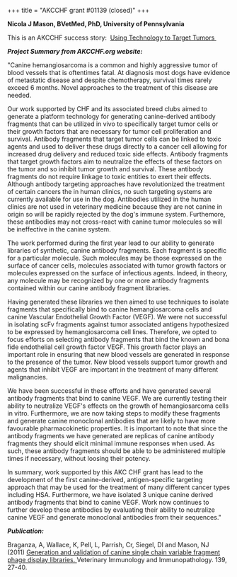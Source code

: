 +++
title = "AKCCHF grant #01139 (closed)"
+++

**Nicola J Mason, BVetMed, PhD, University of Pennsylvania**

This is an AKCCHF success story:  [Using Technology to Target
Tumors ](http://www.akcchf.org/research/success-stories/using-technology-to-target.html)

***Project Summary from AKCCHF.org website:***

"Canine hemangiosarcoma is a common and highly aggressive tumor of blood
vessels that is oftentimes fatal. At diagnosis most dogs have evidence
of metastatic disease and despite chemotherapy, survival times rarely
exceed 6 months. Novel approaches to the treatment of this disease are
needed.

Our work supported by CHF and its associated breed clubs aimed to
generate a platform technology for generating canine-derived antibody
fragments that can be utilized in vivo to specifically target tumor
cells or their growth factors that are necessary for tumor cell
proliferation and survival. Antibody fragments that target tumor cells
can be linked to toxic agents and used to deliver these drugs directly
to a cancer cell allowing for increased drug delivery and reduced toxic
side effects. Antibody fragments that target growth factors aim to
neutralize the effects of these factors on the tumor and so inhibit
tumor growth and survival. These antibody fragments do not require
linkage to toxic entities to exert their effects. Although antibody
targeting approaches have revolutionized the treatment of certain
cancers the in human clinics, no such targeting systems are currently
available for use in the dog. Antibodies utilized in the human clinics
are not used in veterinary medicine because they are not canine in
origin so will be rapidly rejected by the dog\'s immune system.
Furthemore, these antibodies may not cross-react with canine tumor
molecules so will be ineffective in the canine system.

The work performed during the first year lead to our ability to generate
libraries of synthetic, canine antibody fragments. Each fragment is
specific for a particular molecule. Such molecules may be those
expressed on the surface of cancer cells, molecules associated with
tumor growth factors or molecules expressed on the surface of infectious
agents. Indeed, in theory, any molecule may be recognized by one or more
antibody fragments contained within our canine antibody fragment
libraries.

Having generated these libraries we then aimed to use techniques to
isolate fragments that specifically bind to canine hemangiosarcoma cells
and canine Vascular Endothelial Growth Factor (VEGF). We were not
successful in isolating scFv fragments against tumor associated antigens
hypothesized to be expressed by hemangiosarcoma cell lines. Therefore,
we opted to focus efforts on selecting antibody fragments that bind the
known and bona fide endothelial cell growth factor VEGF. This growth
factor plays an important role in ensuring that new blood vessels are
generated in response to the presence of the tumor. New blood vessels
support tumor growth and agents that inhibit VEGF are important in the
treatment of many different malignancies.

We have been successful in these efforts and have generated several
antibody fragments that bind to canine VEGF. We are currently testing
their ability to neutralize VEGF\'s effects on the growth of
hemangiosarcoma cells in vitro. Furthermore, we are now taking steps to
modify these fragments and generate canine monoclonal antibodies that
are likely to have more favourable pharmacokinetic properties. It is
important to note that since the antibody fragments we have generated
are replicas of canine antibody fragments they should elicit minimal
immune responses when used. As such, these antibody fragments should be
able to be administered multiple times if necessary, without loosing
their potency.

In summary, work supported by this AKC CHF grant has lead to the
development of the first canine-derived, antigen-specific targeting
approach that may be used for the treatment of many different cancer
types including HSA. Furthermore, we have isolated 3 unique canine
derived antibody fragments that bind to canine VEGF. Work now continues
to further develop these antibodies by evaluating their ability to
neutralize canine VEGF and generate monoclonal antibodies from their
sequences."

***Publication:***

Braganza, A, Wallace, K, Pell, L, Parrish, Cr, Siegel, Dl and Mason, NJ
(2011) [Generation and validation of canine single chain variable
fragment phage display
libraries. ](http://www.ncbi.nlm.nih.gov/pubmed/20817275)Veterinary
Immunology and Immunopathology. 139, 27-40.
